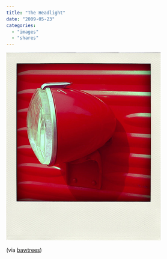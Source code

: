 ```yaml
---
title: "The Headlight"
date: "2009-05-23"
categories: 
  - "images"
  - "shares"
---
```


![](images/4wnP83SaFnuelj3dPvV05pueo1_500.jpg)

(via [bawtrees](http://flickr.com/photos/bawtrees))
